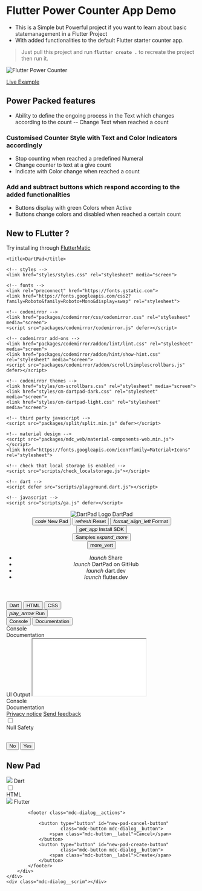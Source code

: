 # Flutter Power Counter App Demo

- This is a Simple but Powerful project if you want to learn about basic statemanagement in a Flutter Project
- With added functionalities to the default Flutter starter counter app.
> Just pull this project and run **` flutter create . `** to recreate the project then run it.

![Flutter Power Counter](https://user-images.githubusercontent.com/32490311/111795705-75ce1980-88ed-11eb-8934-6864dfaa76d2.gif)

[Live Example](https://codepen.io/skimtiyaz/pen/eYBwaYN)

## Power Packed features

- Ability to define the ongoing process in the Text which changes according to the count
-- Change Text when reached a count

### Customised Counter Style with Text and Color Indicators accordingly
- Stop counting when reached a predefined Numeral
- Change counter to text at a give count
- Indicate with Color change when reached a count

### Add and subtract buttons which respond according to the added functionalities
- Buttons display with green Colors when Active
- Buttons change colors and disabled when reached a certain count

## New to FLutter ?
Try installing through [FlutterMatic](https://fluttermatic.github.io/#/)





<!DOCTYPE html>

<!-- Copyright (c) 2019, the Dart project authors.  Please see the AUTHORS file
     for details. All rights reserved. Use of this source code is governed by a
     BSD-style license that can be found in the LICENSE file. -->

<html>
<head>
    <meta charset="utf-8">
    <link rel="shortcut icon" type="image/png" sizes="32x32" href="dart-32.png">
    <link rel="shortcut icon" type="image/png" sizes="64x64" href="dart-64.png">
    <link rel="shortcut icon" type="image/png" sizes="192x192" href="dart-192.png">
    <meta name="viewport"
          content="width=device-width, initial-scale=1.0, maximum-scale=1.0">
    <meta name="mobile-web-app-capable" content="yes">
    <meta name="apple-mobile-web-app-capable" content="yes">

    <title>DartPad</title>

    <!-- styles -->
    <link href="styles/styles.css" rel="stylesheet" media="screen">

    <!-- fonts -->
    <link rel="preconnect" href="https://fonts.gstatic.com">
    <link href="https://fonts.googleapis.com/css2?family=Roboto&family=Roboto+Mono&display=swap" rel="stylesheet">

    <!-- codemirror -->
    <link href="packages/codemirror/css/codemirror.css" rel="stylesheet" media="screen">
    <script src="packages/codemirror/codemirror.js" defer></script>

    <!-- codemirror add-ons -->
    <link href="packages/codemirror/addon/lint/lint.css" rel="stylesheet" media="screen">
    <link href="packages/codemirror/addon/hint/show-hint.css" rel="stylesheet" media="screen">
    <script src="packages/codemirror/addon/scroll/simplescrollbars.js" defer></script>

    <!-- codemirror themes -->
    <link href="styles/cm-scrollbars.css" rel="stylesheet" media="screen">
    <link href="styles/cm-dartpad-dark.css" rel="stylesheet" media="screen">
    <link href="styles/cm-dartpad-light.css" rel="stylesheet" media="screen">

    <!-- third party javascript -->
    <script src="packages/split/split.min.js" defer></script>

    <!-- material design -->
    <script src="packages/mdc_web/material-components-web.min.js"></script>
    <link href="https://fonts.googleapis.com/icon?family=Material+Icons" rel="stylesheet">

    <!-- check that local storage is enabled -->
    <script src="scripts/check_localstorage.js"></script>

    <!-- dart -->
    <script defer src="scripts/playground.dart.js"></script>

    <!-- javascript -->
    <script src="scripts/ga.js" defer></script>
</head>

<body>

<header class="mdc-elevation--z4">
    <div class="header-title">
        <img src="dart-192.png" alt="DartPad Logo" class="logo"/>
        <span>DartPad</span>
    </div>
    <div>
        <button type="button" id="new-button" class="mdc-button">
            <i class="material-icons mdc-button__icon">code</i>
            New Pad
        </button>
        <button type="button" id="reset-button" class="mdc-button">
            <i class="material-icons mdc-button__icon">refresh</i>
            Reset
        </button>
        <button type="button" id="format-button" class="mdc-button">
            <i class="material-icons mdc-button__icon">format_align_left</i>
            Format
        </button>
        <button type="button" id="install-button" class="mdc-button">
            <i class="material-icons mdc-button__icon">get_app</i>
            Install SDK
        </button>
    </div>
    <div class="header-gist-name"></div>
    <div>
        <button type="button" id="samples-dropdown-button" class="mdc-button">
            <span class="mdc-button__label">Samples</span>
            <i class="material-icons mdc-button__icon" aria-hidden="true">expand_more</i>
        </button>
        <div id="samples-menu" class="mdc-menu mdc-menu-surface"></div>
    </div>
    <div>
        <button id="more-menu-button" class="mdc-icon-button material-icons">
            more_vert
        </button>
        <div id="more-menu" class="mdc-menu mdc-menu-surface">
            <ul class="mdc-list" role="menu" aria-hidden="true"
                aria-orientation="vertical" tabindex="-1">
                <li class="mdc-list-item" role="menuitem">
                    <span class="mdc-list-item__graphic">
                        <i class="material-icons mdc-select__icon" tabindex="-1" role="button">launch</i>
                    </span>
                    <span class="mdc-list-item__text">Share</span>
                </li>
                <li class="mdc-list-item" role="menuitem">
                    <span class="mdc-list-item__graphic">
                        <i class="material-icons mdc-select__icon" tabindex="-1" role="button">launch</i>
                    </span>
                    <span class="mdc-list-item__text">DartPad on GitHub</span>
                </li>
                <li class="mdc-list-item" role="menuitem">
                    <span class="mdc-list-item__graphic">
                        <i class="material-icons mdc-select__icon" tabindex="-1" role="button">launch</i>
                    </span>
                    <span class="mdc-list-item__text">dart.dev</span>
                </li>
                <li class="mdc-list-item" role="menuitem">
                    <span class="mdc-list-item__graphic">
                        <i class="material-icons mdc-select__icon" tabindex="-1" role="button">launch</i>
                    </span>
                    <span class="mdc-list-item__text">flutter.dev</span>
                </li>
            </ul>
        </div>
    </div>
</header>

<section class="main-section">
    <div class="splash"></div>
    <div class="panels">
        <div id="editor-panel">
            <div id="editor-panel-header" class="header">
                <nav>
                    <div id="web-tab-bar" class="mdc-tab-bar" role="tablist">
                        <div class="mdc-tab-scroller">
                            <div class="mdc-tab-scroller__scroll-area">
                                <div class="mdc-tab-scroller__scroll-content">
                                    <button id="dart-tab"
                                            class="mdc-tab mdc-tab--active"
                                            role="tab" aria-selected="true"
                                            tabindex="0">
                                             <span class="mdc-tab__content">
                                                 <span class="mdc-tab__text-label">Dart</span>
                                             </span>
                                        <span class="mdc-tab-indicator mdc-tab-indicator--active">
                                                 <span class="mdc-tab-indicator__content mdc-tab-indicator__content--underline"></span>
                                             </span>
                                        <span class="mdc-tab__ripple"></span>
                                    </button>
                                    <button id="html-tab"
                                            class="mdc-tab mdc-tab" role="tab"
                                            tabindex="0">
                                             <span class="mdc-tab__content">
                                                 <span class="mdc-tab__text-label">HTML</span>
                                             </span>
                                        <span class="mdc-tab-indicator mdc-tab-indicator">
                                                 <span class="mdc-tab-indicator__content mdc-tab-indicator__content--underline"></span>
                                             </span>
                                        <span class="mdc-tab__ripple"></span>
                                    </button>
                                    <button id="css-tab" class="mdc-tab mdc-tab"
                                            role="tab" tabindex="0">
                                             <span class="mdc-tab__content">
                                                 <span class="mdc-tab__text-label">CSS</span>
                                            </span>
                                        <span class="mdc-tab-indicator mdc-tab-indicator">
                                                 <span class="mdc-tab-indicator__content mdc-tab-indicator__content--underline"></span>
                                             </span>
                                        <span class="mdc-tab__ripple"></span>
                                    </button>
                                </div>
                            </div>
                        </div>
                    </div>
                </nav>
            </div>
            <div class="button-group">
                <div id="dartbusy" class="busylight"></div>
                <button type="button" id="run-button"
                        class="mdc-button mdc-button--raised mdc-button--dense">
                    <i class="material-icons mdc-button__icon">play_arrow</i>
                    Run
                </button>
            </div>
            <div id="editor-host"></div>
            <div id="editor-panel-footer" class="editor-tab-host border-top">
                <div class="editor-tabs">
                    <div class="tab-group">
                        <button id="editor-panel-console-tab"
                                class="editor-tab mdc-button">
                            Console
                            <span id="unread-console-counter" class="Counter"
                                  hidden></span>
                        </button>
                        <button id="editor-panel-docs-tab"
                                class="editor-tab mdc-button">Documentation
                        </button>
                    </div>
                    <button id="editor-panel-close-button"
                            class="mdc-icon-button material-icons" hidden>close
                    </button>
                </div>
                <div id="editor-panel-tab-host">
                    <div id="left-output-panel" class="console custom-scrollbar">
                        <span id="left-output-label" class="view-label">Console</span>
                    </div>
                    <div id="left-doc-panel" class="documentation custom-scrollbar">
                        <span id="left-doc-label" class="view-label">Documentation</span>
                    </div>
                </div>
            </div>
        </div>
        <div id="output-panel">
            <span id="web-output-label" class="view-label absolute">UI Output</span>
            <iframe id="frame" sandbox="allow-scripts" flex
                    src="scripts/frame_dark.html"></iframe>
            <div id="right-output-panel">
                <span class="view-label">Console</span>
                <div id="right-output-panel-content" class="console custom-scrollbar"></div>
            </div>
            <div id="right-doc-panel">
                <span id="right-doc-label" class="view-label">Documentation</span>
                <div id="right-doc-panel-content" class="documentation custom-scrollbar"></div>
            </div>
        </div>
    </div>
    <div class="mdc-snackbar">
        <div class="mdc-snackbar__surface">
            <div class="mdc-snackbar__label"
                 role="status"
                 aria-live="polite">
            </div>
        </div>
    </div>
    <div id="flash-container">
        <div id="test-result-box" class="flash flash-warn" hidden>
            <div title="Close" class="close-flash-container">
                <button class="close-flash-button mdc-icon-button material-icons">close</button>
            </div>
            <div class="message-container custom-scrollbar"></div>
        </div>
        <div id="hint-box" class="flash" hidden>
            <<div title="Close" class="close-flash-container">
                <button class="close-flash-button mdc-icon-button material-icons">close</button>
            </div>
            <div class="message-container custom-scrollbar"></div>
        </div>
        <div id="issues" hidden></div>
    </div>
</section>

<footer>
    <div id="keyboard-button" class="keyboard footer-item"></div>
    <div class="footer-item">
        <a href="https://dart.dev/tools/dartpad/privacy"
           target="repo" class="footer-item">Privacy notice</a>
        <a href="https://github.com/dart-lang/dart-pad/issues"
           target="repo">Send feedback</a>
    </div>
    <div class="footer-item">
        <div id="null-safety-switch" class="mdc-switch" title="Null safety is currently disabled">
            <div class="mdc-switch__track"></div>
            <div class="mdc-switch__thumb-underlay">
                <div class="mdc-switch__thumb"></div>
                <input type="checkbox" id="basic-switch" class="mdc-switch__native-control" role="switch" aria-checked="false">
            </div>
        </div>
        <label for="basic-switch">Null Safety</label>
    </div>
    <div class="flex"></div>
    <div id="issues-message" class="info-message"></div>
    <a id="issues-toggle" hidden></a>
    <div id="dartpad-version"></div>
</footer>

<div class="mdc-dialog"
     role="alertdialog"
     aria-modal="true"
     aria-labelledby="my-dialog-title"
     aria-describedby="my-dialog-content">
    <div class="mdc-dialog__container">
        <div class="mdc-dialog__surface">
            <h2 class="mdc-dialog__title" id="my-dialog-title"></h2>
            <div class="mdc-dialog__content" id="my-dialog-content"></div>
            <footer class="mdc-dialog__actions">
                <button type="button" id="dialog-left-button"
                        class="mdc-button mdc-dialog__button">
                    <span class="mdc-button__label">No</span>
                </button>
                <button type="button" id="dialog-right-button"
                        class="mdc-button mdc-dialog__button">
                    <span class="mdc-button__label">Yes</span>
                </button>
            </footer>
        </div>
    </div>
    <div class="mdc-dialog__scrim"></div>
</div>
<div id="new-pad-dialog"
     class="mdc-dialog"
     role="alertdialog"
     aria-modal="true"
     aria-labelledby="my-dialog-title"
     aria-describedby="my-dialog-content">
    <div class="mdc-dialog__container">
        <div class="mdc-dialog__surface">
            <h2 class="mdc-dialog__title">New Pad</h2>
            <div class="mdc-dialog__content">
                <div class="dart-container">
                    <div id="new-pad-select-dart" class="select-project-button mdc-ripple-surface mdc-ripple-surface--primary">
                        <img src="/pictures/logo_dart.png"/>
                        <span>Dart</span>
                    </div>
                    <div id="new-pad-html-switch-container" class="hide">
                        <div class="mdc-switch mdc-switch--disabled">
                            <div class="mdc-switch__track"></div>
                            <div class="mdc-switch__thumb-underlay">
                                <div class="mdc-switch__thumb">
                                    <input type="checkbox"
                                           id="new-pad-html-switch"
                                           class="mdc-switch__native-control"
                                           role="switch">
                                </div>
                            </div>
                        </div>
                        <label for="new-pad-html-switch">HTML</label>
                    </div>
                </div>
                <div class="divider"></div>
                <div id="new-pad-select-flutter" class="select-project-button mdc-ripple-surface mdc-ripple-surface--primary">
                    <img src="/pictures/logo_flutter.png"/>
                    <span>Flutter</span>
                </div>
            </div>

            <footer class="mdc-dialog__actions">

                <button type="button" id="new-pad-cancel-button"
                        class="mdc-button mdc-dialog__button">
                    <span class="mdc-button__label">Cancel</span>
                </button>
                <button type="button" id="new-pad-create-button"
                        class="mdc-button mdc-dialog__button">
                    <span class="mdc-button__label">Create</span>
                </button>
            </footer>
        </div>
    </div>
    <div class="mdc-dialog__scrim"></div>
</div>
</body>
</html>

